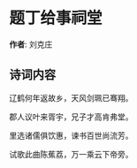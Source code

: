 # 题丁给事祠堂

**作者**: 刘克庄

## 诗词内容

辽鹤何年返故乡，天风剑珮已骞翔。

郡人议叶来胥宇，兄子才高肯弗堂。

里选诸儒俱饮惠，谏书百世尚流芳。

试歌此曲陈蕉荔，万一乘云下帝旁。

